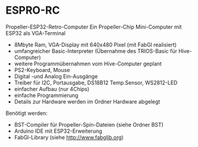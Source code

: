 # ESPRO-RC
Propeller-ESP32-Retro-Computer
Ein Propeller-Chip Mini-Computer mit ESP32 als VGA-Terminal

- 8Mbyte Ram, VGA-Display mit 640x480 Pixel (mit FabGl realisiert)
- umfangreicher Basic-Interpreter (Übernahme des TRIOS-Basic für Hive-Computer)
- weitere Programmübernahmen vom Hive-Computer geplant
- PS2-Keyboard, Mouse
- Digital -und Analog Ein-Ausgänge
- Treiber für I2C, Portausgabe, DS18B12 Temp.Sensor, WS2812-LED
- einfacher Aufbau (nur 4Chips)
- einfache Programmierung
- Details zur Hardware werden im Ordner Hardware abgelegt

Benötigt werden:
- BST-Compiler für Propeller-Spin-Dateien (siehe Ordner BST)
- Arduino IDE mit ESP32-Erweiterung
- FabGl-Library (siehe http://www.fabglib.org)


